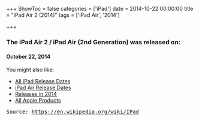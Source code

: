 +++
ShowToc = false
categories = ['iPad']
date = 2014-10-22 00:00:00
title = "iPad Air 2 (2014)"
tags = ['iPad Air', '2014']

+++

### The iPad Air 2 / iPad Air (2nd Generation) was released on: 
#### October 22, 2014


<!--more-->


    
You might also like:

- [All iPad Release Dates](https://AppleReleaseDate.com/categories/ipad/)
- [iPad Air Release Dates](https://AppleReleaseDate.com/tags/ipad-air/)
- [Releases in 2014](https://AppleReleaseDate.com/tags/2014/)
- [All Apple Products](https://AppleReleaseDate.com/categories/)



<kbd> Source: https://en.wikipedia.org/wiki/IPad</kbd>


